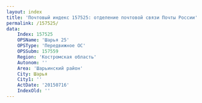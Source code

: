 ```yaml
---
layout: index
title: 'Почтовый индекс 157525: отделение почтовой связи Почты России'
permalink: /157525/
data:
    Index: 157525
    OPSName: 'Шарья 25'
    OPSType: 'Передвижное ОС'
    OPSSubm: 157559
    Region: 'Костромская область'
    Autonom: ''
    Area: 'Шарьинский район'
    City: Шарья
    City1: ''
    ActDate: '20150716'
    IndexOld: ''
---
```

